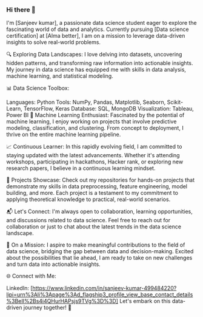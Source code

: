 ### Hi there 👋
I'm [Sanjeev kumar], a passionate data science student eager to explore the fascinating world of data and analytics. Currently pursuing [Data science certification] at [Alma better], I am on a mission to leverage data-driven insights to solve real-world problems.

🔍 Exploring Data Landscapes:
I love delving into datasets, uncovering hidden patterns, and transforming raw information into actionable insights. My journey in data science has equipped me with skills in data analysis, machine learning, and statistical modeling.

📊 Data Science Toolbox:

Languages: Python
Tools: NumPy, Pandas, Matplotlib, Seaborn, Scikit-Learn, TensorFlow, Keras
Database: SQL, MongoDB
Visualization: Tableau, Power BI
🤖 Machine Learning Enthusiast:
Fascinated by the potential of machine learning, I enjoy working on projects that involve predictive modeling, classification, and clustering. From concept to deployment, I thrive on the entire machine learning pipeline.

📈 Continuous Learner:
In this rapidly evolving field, I am committed to staying updated with the latest advancements. Whether it's attending workshops, participating in hackathons, Hacker rank, or exploring new research papers, I believe in a continuous learning mindset.

📑 Projects Showcase:
Check out my repositories for hands-on projects that demonstrate my skills in data preprocessing, feature engineering, model building, and more. Each project is a testament to my commitment to applying theoretical knowledge to practical, real-world scenarios.

📬 Let's Connect:
I'm always open to collaboration, learning opportunities, and discussions related to data science. Feel free to reach out for collaboration or just to chat about the latest trends in the data science landscape.

🚀 On a Mission:
I aspire to make meaningful contributions to the field of data science, bridging the gap between data and decision-making. Excited about the possibilities that lie ahead, I am ready to take on new challenges and turn data into actionable insights.

🌐 Connect with Me:

LinkedIn: [https://www.linkedin.com/in/sanjeev-kumar-499484220?lipi=urn%3Ali%3Apage%3Ad_flagship3_profile_view_base_contact_details%3BeII%2Bs4i4QHurHAPsjs9TVg%3D%3D]
Let's embark on this data-driven journey together! 🚀


